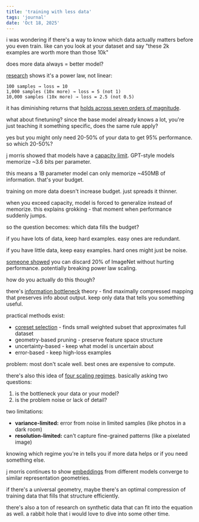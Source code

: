 ```yaml
---
title: 'training with less data'
tags: 'journal'
date: 'Oct 18, 2025'
---
```


i was wondering if there's a way to know which data actually matters before you even train. like can you look at your dataset and say "these 2k examples are worth more than those 10k"

does more data always = better model?

[research](https://arxiv.org/abs/2001.08361) shows it's a power law, not linear:

```
100 samples → loss = 10
1,000 samples (10x more) → loss = 5 (not 1)
10,000 samples (10x more) → loss = 2.5 (not 0.5)
```

it has diminishing returns that [holds across seven orders of magnitude](https://www.pnas.org/doi/10.1073/pnas.2311878121).

what about finetuning? since the base model already knows a lot, you're just teaching it something specific, does the same rule apply?

yes but you might only need 20-50% of your data to get 95% performance. so which 20-50%?

j morris showed that models have a [capacity limit](https://arxiv.org/abs/2505.24832). GPT-style models memorize ~3.6 bits per parameter.

this means a 1B parameter model can only memorize ~450MB of information. that's your budget.

training on more data doesn't increase budget. just spreads it thinner.

when you exceed capacity, model is forced to generalize instead of memorize. this explains grokking - that moment when performance suddenly jumps.

so the question becomes: which data fills the budget?

if you have lots of data, keep hard examples. easy ones are redundant.

if you have little data, keep easy examples. hard ones might just be noise.

[someone showed](https://arxiv.org/abs/2206.14486) you can discard 20% of ImageNet without hurting performance. potentially breaking power law scaling.

how do you actually do this though?

there's [information bottleneck](https://adityashrm21.github.io/Information-Theory-In-Deep-Learning/) theory - find maximally compressed mapping that preserves info about output. keep only data that tells you something useful.

practical methods exist:
- [coreset selection](https://arxiv.org/abs/1907.04018) - finds small weighted subset that approximates full dataset
- geometry-based pruning - preserve feature space structure
- uncertainty-based - keep what model is uncertain about
- error-based - keep high-loss examples

problem: most don't scale well. best ones are expensive to compute.

there's also this idea of [four scaling regimes](https://www.pnas.org/doi/10.1073/pnas.2311878121). basically asking two questions:

1. is the bottleneck your data or your model?
2. is the problem noise or lack of detail?

two limitations:

- **variance-limited:** error from noise in limited samples (like photos in a dark room)
- **resolution-limited:** can't capture fine-grained patterns (like a pixelated image)

knowing which regime you're in tells you if more data helps or if you need something else.

j morris continues to show [embeddings](https://arxiv.org/abs/2505.12540) from different models converge to similar representation geometries. 

if there's a universal geometry, maybe there's an optimal compression of training data that fills that structure efficiently.

there's also a ton of research on synthetic data that can fit into the equation as well. a rabbit hole that i would love to dive into some other time.